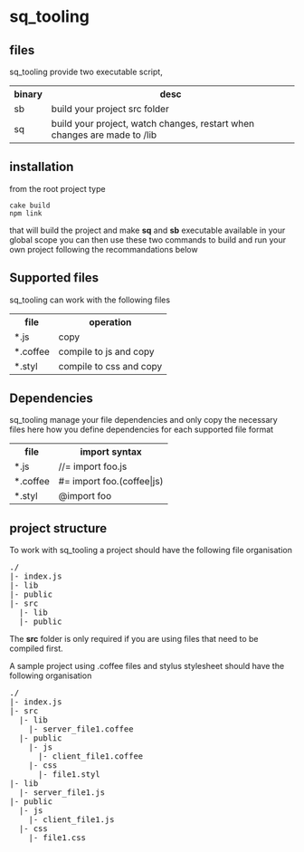 sq_tooling
============


files
-----

sq_tooling provide two executable script, 

<table>
  <tr>
    <th>binary</th><th>desc</th>
  </tr>
  <tr>
    <td>sb</td><td>build your project src folder</td>
  </tr>
  <tr>
    <td>sq</td><td>build your project, watch changes, restart when changes are made to /lib</td>
  </tr>
</table>

installation
------------

from the root project type

```
cake build
npm link
```

that will build the project and make **sq** and **sb** executable available in your global scope
you can then use these two commands to build and run your own project following the recommandations below


Supported files
---------------

sq_tooling can work with the following files

<table>
  <tr>
    <th>file</th><th>operation</th>
  </tr>
  <tr>
    <td>*.js</td><td>copy</td>
  </tr>
  <tr>
    <td>*.coffee</td><td>compile to js and copy</td>
  </tr>
  <tr>
    <td>*.styl</td><td>compile to css and copy</td>
  </tr>
</table>

Dependencies
------------


sq_tooling manage your file dependencies and only copy the necessary files
here how you define dependencies for each supported file format

<table>
  <tr>
    <th>file</th><th>import syntax</th>
  </tr>
  <tr>
    <td>*.js</td><td>//= import foo.js</td>
  </tr>
  <tr>
    <td>*.coffee</td><td>#= import foo.(coffee|js)</td>
  </tr>
  <tr>
    <td>*.styl</td><td>@import foo</td>
  </tr>
</table>


project structure
-----------------

To work with sq_tooling a project should have the following file organisation
<pre>
./
|- index.js
|- lib
|- public
|- src
  |- lib
  |- public
</pre>

The **src** folder is only required if you are using files that need to be compiled first.


A sample project using .coffee files and stylus stylesheet should have the following organisation

<pre>
./
|- index.js
|- src
  |- lib
    |- server_file1.coffee
  |- public
    |- js
      |- client_file1.coffee
    |- css
      |- file1.styl
|- lib
  |- server_file1.js
|- public
  |- js
    |- client_file1.js
  |- css
    |- file1.css


</pre>
